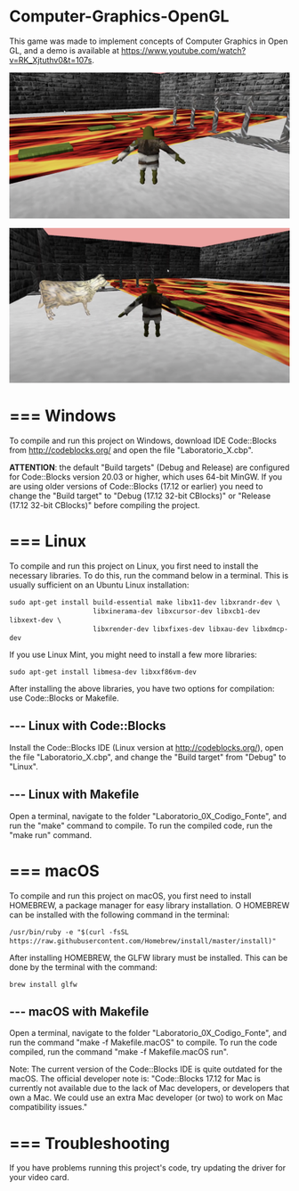 # Computer-Graphics-OpenGL

This game was made to implement concepts of Computer Graphics in Open GL, and a demo is available at https://www.youtube.com/watch?v=RK_Xjtuthv0&t=107s.

![Initial screen](print1.png)

![Cow](print2.png)


=== Windows
==================================
To compile and run this project on Windows, download IDE Code::Blocks from
http://codeblocks.org/ and open the file "Laboratorio_X.cbp".

**ATTENTION**: the default "Build targets" (Debug and Release) are configured
for Code::Blocks version 20.03 or higher, which uses 64-bit MinGW. If you
are using older versions of Code::Blocks (17.12 or earlier)
you need to change the "Build target" to "Debug (17.12 32-bit CBlocks)" or
"Release (17.12 32-bit CBlocks)" before compiling the project.

=== Linux
==================================
To compile and run this project on Linux, you first need to install
the necessary libraries. To do this, run the command below in a terminal.
This is usually sufficient on an Ubuntu Linux installation:

    sudo apt-get install build-essential make libx11-dev libxrandr-dev \
                         libxinerama-dev libxcursor-dev libxcb1-dev libxext-dev \
                         libxrender-dev libxfixes-dev libxau-dev libxdmcp-dev

If you use Linux Mint, you might need to install a few more libraries:

    sudo apt-get install libmesa-dev libxxf86vm-dev

After installing the above libraries, you have two options for compilation:
use Code::Blocks or Makefile.

--- Linux with Code::Blocks
-----------------------------------
Install the Code::Blocks IDE (Linux version at http://codeblocks.org/), open the
file "Laboratorio_X.cbp", and change the "Build target" from "Debug" to "Linux".

--- Linux with Makefile
-----------------------------------
Open a terminal, navigate to the folder "Laboratorio_0X_Codigo_Fonte", and run
the "make" command to compile. To run the compiled code, run the
"make run" command.

=== macOS
==================================
To compile and run this project on macOS, you first need to install
HOMEBREW, a package manager for easy library installation. O
HOMEBREW can be installed with the following command in the terminal:

    /usr/bin/ruby -e "$(curl -fsSL https://raw.githubusercontent.com/Homebrew/install/master/install)"

After installing HOMEBREW, the GLFW library must be installed. This can
be done by the terminal with the command:

    brew install glfw

--- macOS with Makefile
-----------------------------------
Open a terminal, navigate to the folder "Laboratorio_0X_Codigo_Fonte", and run
the command "make -f Makefile.macOS" to compile. To run the code
compiled, run the command "make -f Makefile.macOS run".

Note: The current version of the Code::Blocks IDE is quite outdated for the
macOS. The official developer note is: "Code::Blocks 17.12 for Mac is
currently not available due to the lack of Mac developers, or developers that
own a Mac. We could use an extra Mac developer (or two) to work on Mac
compatibility issues."

=== Troubleshooting
==================================

If you have problems running this project's code, try updating the
driver for your video card.
